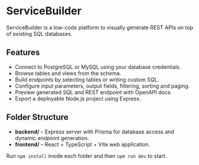 # ServiceBuilder

ServiceBuilder is a low-code platform to visually generate REST APIs on top of existing SQL databases.

## Features
- Connect to PostgreSQL or MySQL using your database credentials.
- Browse tables and views from the schema.
- Build endpoints by selecting tables or writing custom SQL.
- Configure input parameters, output fields, filtering, sorting and paging.
- Preview generated SQL and REST endpoint with OpenAPI docs.
- Export a deployable Node.js project using Express.

## Folder Structure
- **backend/** – Express server with Prisma for database access and dynamic endpoint generation.
- **frontend/** – React + TypeScript + Vite web application.

Run `npm install` inside each folder and then `npm run dev` to start.
